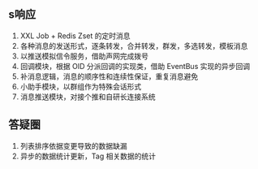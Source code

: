 ## s响应

1. XXL Job + Redis Zset 的定时消息
2. 各种消息的发送形式，逐条转发，合并转发，群发，多选转发，模板消息
3. 以推送模拟信令服务，借助声网完成拨号
4. 回调模块，根据 OID 分派回调的实现类，借助 EventBus 实现的异步回调
5. 补消息逻辑，消息的顺序性和连续性保证，重复消息避免
6. 小助手模块，以群组作为特殊会话形式
7. 消息推送模块，对接个推和自研长连接系统



## 答疑圈

1. 列表排序依据变更导致的数据缺漏
2. 异步的数据统计更新，Tag 相关数据的统计


